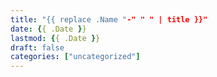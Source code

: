 ```yaml
---
title: "{{ replace .Name "-" " " | title }}"
date: {{ .Date }}
lastmod: {{ .Date }}
draft: false
categories: ["uncategorized"]
---
```



